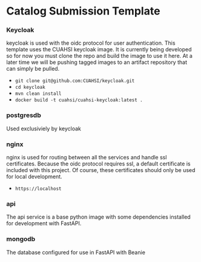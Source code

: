 # Catalog Submission Template

### Keycloak
keycloak is used with the oidc protocol for user authentication.  This template uses the CUAHSI keycloak image.  It is currently being developed so for now you must clone the repo and build the image to use it here.  At a later time we will be pushing tagged images to an artifact repository that can simply be pulled.
- `git clone git@github.com:CUAHSI/keycloak.git`
- `cd keycloak`
- `mvn clean install`
- `docker build -t cuahsi/cuahsi-keycloak:latest .`

### postgresdb
Used exclusiviely by keycloak

### nginx
nginx is used for routing between all the services and handle ssl certificates.  Because the oidc protocol requires ssl, a default certificate is included with this project.  Of course, these certificates should only be used for local development.
- `https://localhost`

### api
The api service is a base python image with some dependencies installed for development with FastAPI.

### mongodb
The database configured for use in FastAPI with Beanie